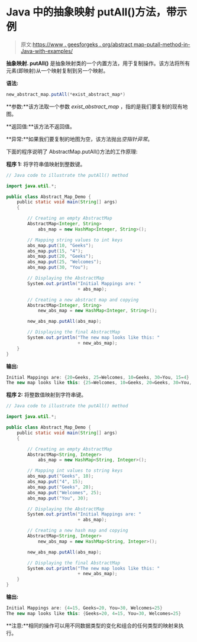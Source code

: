 # Java 中的抽象映射 putAll()方法，带示例

> 原文:[https://www . geesforgeks . org/abstract map-putall-method-in-Java-with-examples/](https://www.geeksforgeeks.org/abstractmap-putall-method-in-java-with-examples/)

**抽象映射. putAll()** 是抽象映射类的一个内置方法，用于复制操作。该方法将所有元素(即映射)从一个映射复制到另一个映射。

**语法:**

```java
new_abstract_map.putAll(*exist_abstract_map*)
```

**参数:**该方法取一个参数 *exist_abstract_map* ，指的是我们要复制的现有地图。

**返回值:**该方法不返回值。

**异常:**如果我们要复制的地图为空，该方法抛出*空指针异常*。

下面的程序说明了 AbstractMap.putAll()方法的工作原理:

**程序 1:** 将字符串值映射到整数键。

```java
// Java code to illustrate the putAll() method

import java.util.*;

public class Abstract_Map_Demo {
    public static void main(String[] args)
    {

        // Creating an empty AbstractMap
        AbstractMap<Integer, String>
            abs_map = new HashMap<Integer, String>();

        // Mapping string values to int keys
        abs_map.put(10, "Geeks");
        abs_map.put(15, "4");
        abs_map.put(20, "Geeks");
        abs_map.put(25, "Welcomes");
        abs_map.put(30, "You");

        // Displaying the AbstractMap
        System.out.println("Initial Mappings are: "
                           + abs_map);

        // Creating a new abstract map and copying
        AbstractMap<Integer, String>
            new_abs_map = new HashMap<Integer, String>();

        new_abs_map.putAll(abs_map);

        // Displaying the final AbstractMap
        System.out.println("The new map looks like this: "
                           + new_abs_map);
    }
}
```

**输出:**

```java
Initial Mappings are: {20=Geeks, 25=Welcomes, 10=Geeks, 30=You, 15=4}
The new map looks like this: {25=Welcomes, 10=Geeks, 20=Geeks, 30=You, 15=4}

```

**程序 2:** 将整数值映射到字符串键。

```java
// Java code to illustrate the putAll() method

import java.util.*;

public class Abstract_Map_Demo {
    public static void main(String[] args)
    {

        // Creating an empty AbstractMap
        AbstractMap<String, Integer>
            abs_map = new HashMap<String, Integer>();

        // Mapping int values to string keys
        abs_map.put("Geeks", 10);
        abs_map.put("4", 15);
        abs_map.put("Geeks", 20);
        abs_map.put("Welcomes", 25);
        abs_map.put("You", 30);

        // Displaying the AbstractMap
        System.out.println("Initial Mappings are: "
                           + abs_map);

        // Creating a new hash map and copying
        AbstractMap<String, Integer>
            new_abs_map = new HashMap<String, Integer>();

        new_abs_map.putAll(abs_map);

        // Displaying the final AbstractMap
        System.out.println("The new map looks like this: "
                           + new_abs_map);
    }
}
```

**输出:**

```java
Initial Mappings are: {4=15, Geeks=20, You=30, Welcomes=25}
The new map looks like this: {Geeks=20, 4=15, You=30, Welcomes=25}

```

**注意:**相同的操作可以用不同数据类型的变化和组合的任何类型的映射来执行。